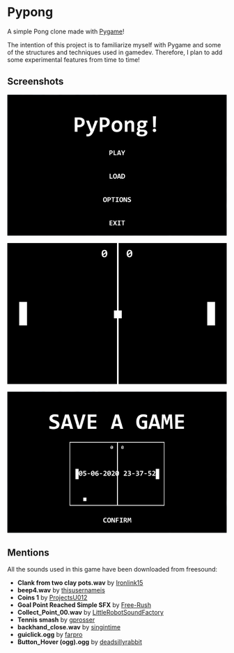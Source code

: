 # Pypong
 A simple Pong clone made with [Pygame](https://www.pygame.org/news)! 
 
 The intention of this project is to familiarize myself with Pygame and some of the structures and techniques used in gamedev. Therefore, I plan to add some experimental features from time to time!

 ## Screenshots
 ![Main Menu](screenshots/main_menu_screenshot.png?raw=true)

 ![New Game](resources/images/new_game_screenshot.png?raw=true)

 ![Save Menu](screenshots/save_menu_screenshot.png?raw=true)

 ## Mentions
 All the sounds used in this game have been downloaded from freesound:
 * __Clank from two clay pots.wav__ by [Ironlink15](https://freesound.org/people/Ironlink15/)
 * __beep4.wav__ by [thisusernameis](https://freesound.org/people/thisusernameis/)
 * __Coins 1__ by [ProjectsU012](https://freesound.org/people/ProjectsU012/)
 * __Goal Point Reached Simple SFX__ by [Free-Rush](https://freesound.org/people/Free-Rush/)
 * __Collect_Point_00.wav__ by [LittleRobotSoundFactory](https://freesound.org/people/LittleRobotSoundFactory/)
 * __Tennis smash__ by [gprosser](https://freesound.org/people/gprosser/)
 * __backhand_close.wav__ by [singintime](https://freesound.org/people/singintime/)
 * __guiclick.ogg__ by [farpro](https://freesound.org/people/farpro/)
 * __Button_Hover (ogg).ogg__ by [deadsillyrabbit](https://freesound.org/people/deadsillyrabbit/)